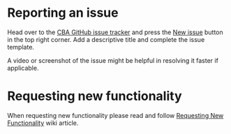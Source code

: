# Reporting an issue

Head over to the [CBA GitHub issue tracker](https://github.com/CBATeam/CBA_A3/issues) and press the [New issue](https://github.com/CBATeam/CBA_A3/issues/new) button in the top right corner. Add a descriptive title and complete the issue template.

A video or screenshot of the issue might be helpful in resolving it faster if applicable.

# Requesting new functionality

When requesting new functionality please read and follow [Requesting New Functionality](https://github.com/CBATeam/CBA_A3/wiki/Requesting%20new%20functionality) wiki article.
